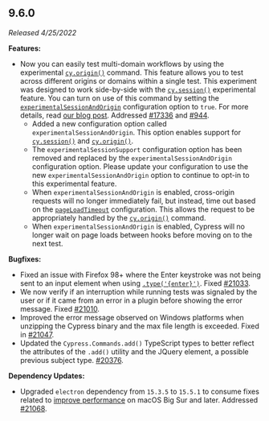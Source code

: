 ## 9.6.0

_Released 4/25/2022_

**Features:**

- Now you can easily test multi-domain workflows by using the experimental
  [`cy.origin()`](/api/commands/origin) command. This feature allows you to test
  across different origins or domains within a single test. This experiment was
  designed to work side-by-side with the [`cy.session()`](/api/commands/session)
  experimental feature. You can turn on use of this command by setting the
  [`experimentalSessionAndOrigin`](/guides/references/experiments) configuration
  option to `true`. For more details, read
  [our blog post](https://cypress.io/blog/2022/04/25/cypress-9-6-0-easily-test-multi-domain-workflows-with-cy-origin/).
  Addressed [#17336](https://github.com/cypress-io/cypress/issues/17336) and
  [#944](https://github.com/cypress-io/cypress/issues/944).
  - Added a new configuration option called `experimentalSessionAndOrigin`. This
    option enables support for [`cy.session()`](/api/commands/session) and
    [`cy.origin()`](/api/commands/origin).
  - The `experimentalSessionSupport` configuration option has been removed and
    replaced by the `experimentalSessionAndOrigin` configuration option. Please
    update your configuration to use the new `experimentalSessionAndOrigin`
    option to continue to opt-in to this experimental feature.
  - When `experimentalSessionAndOrigin` is enabled, cross-origin requests will
    no longer immediately fail, but instead, time out based on the
    [`pageLoadTimeout`](/guides/references/configuration#Timeouts)
    configuration. This allows the request to be appropriately handled by the
    [`cy.origin()`](/api/commands/origin) command.
  - When `experimentalSessionAndOrigin` is enabled, Cypress will no longer wait
    on page loads between hooks before moving on to the next test.

**Bugfixes:**

- Fixed an issue with Firefox 98+ where the Enter keystroke was not being sent
  to an input element when using [`.type('{enter}')`](/api/commands/type). Fixed
  [#21033](https://github.com/cypress-io/cypress/issues/21033).
- We now verify if an interruption while running tests was signaled by the user
  or if it came from an error in a plugin before showing the error message.
  Fixed [#21010](https://github.com/cypress-io/cypress/issues/21010).
- Improved the error message observed on Windows platforms when unzipping the
  Cypress binary and the max file length is exceeded. Fixed in
  [#21047](https://github.com/cypress-io/cypress/pull/21047).
- Updated the `Cypress.Commands.add()` TypeScript types to better reflect the
  attributes of the `.add()` utility and the JQuery element, a possible previous
  subject type. [#20376](https://github.com/cypress-io/cypress/issues/20376).

**Dependency Updates:**

- Upgraded `electron` dependency from `15.3.5` to `15.5.1` to consume fixes
  related to
  [improve performance](https://github.com/electron/electron/pull/33406) on
  macOS Big Sur and later. Addressed
  [#21068](https://github.com/cypress-io/cypress/issues/21068).
